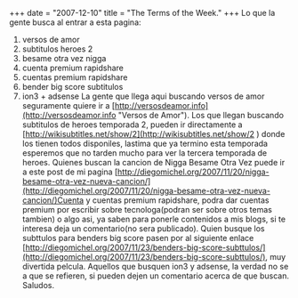 +++
date = "2007-12-10"
title = "The Terms of the Week."
+++
Lo que la gente busca al entrar a esta pagina:

1. versos de amor
2. subtitulos heroes 2
3. besame otra vez nigga
4. cuenta premium rapidshare
5. cuentas premium rapidshare
6. bender big score subtitulos
7. ion3 + adsense
La gente que llega aqui buscando versos de amor seguramente quiere ir a [http://versosdeamor.info](http://versosdeamor.info "Versos de Amor"). Los que llegan buscando subtitulos de heroes temporada 2, pueden ir directamente a [http://wikisubtitles.net/show/2](http://wikisubtitles.net/show/2 ) donde los tienen todos disponiles, lastima que ya termino esta temporada esperemos que no tarden mucho para ver la tercera temporada de heroes. Quienes buscan la cancion de Nigga Besame Otra Vez puede ir a este post de mi pagina [http://diegomichel.org/2007/11/20/nigga-besame-otra-vez-nueva-cancion/](http://diegomichel.org/2007/11/20/nigga-besame-otra-vez-nueva-cancion/)Cuenta y cuentas premium rapidshare, podra dar cuentas premium por escribir sobre tecnologa(podran ser sobre otros temas tambien) o algo asi, ya saben para ponerle contenidos a mis blogs, si te interesa deja un comentario(no sera publicado). Quien busque los subttulos para benders big score pasen por al siguiente enlace [http://diegomichel.org/2007/11/23/benders-big-score-subttulos/](http://diegomichel.org/2007/11/23/benders-big-score-subttulos/), muy divertida pelcula. Aquellos que busquen ion3 y adsense, la verdad no se a que se refieren, si pueden dejen un comentario acerca de que buscan. Saludos.
